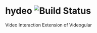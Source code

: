 # hydeo ![Build Status](https://travis-ci.org/centsent/hydeo.svg?branch=master)
Video Interaction Extension of Videogular
